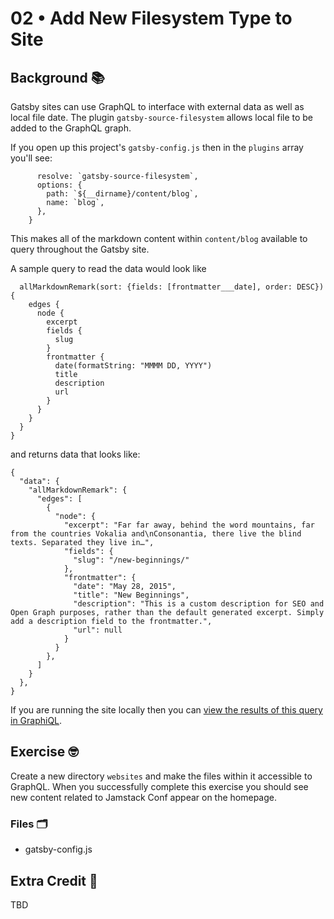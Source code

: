 # 02 &bull; Add New Filesystem Type to Site

## Background 📚

Gatsby sites can use GraphQL to interface with external data as well as local file date. The plugin `gatsby-source-filesystem` allows local file to be added to the GraphQL graph.

If you open up this project's `gatsby-config.js` then in the `plugins` array you'll see:

```{
      resolve: `gatsby-source-filesystem`,
      options: {
        path: `${__dirname}/content/blog`,
        name: `blog`,
      },
    }
```

This makes all of the markdown content within `content/blog` available to query throughout the Gatsby site.

A sample query to read the data would look like

```{
  allMarkdownRemark(sort: {fields: [frontmatter___date], order: DESC}) {
    edges {
      node {
        excerpt
        fields {
          slug
        }
        frontmatter {
          date(formatString: "MMMM DD, YYYY")
          title
          description
          url
        }
      }
    }
  }
}
```

and returns data that looks like:

```
{
  "data": {
    "allMarkdownRemark": {
      "edges": [
        {
          "node": {
            "excerpt": "Far far away, behind the word mountains, far from the countries Vokalia and\nConsonantia, there live the blind texts. Separated they live in…",
            "fields": {
              "slug": "/new-beginnings/"
            },
            "frontmatter": {
              "date": "May 28, 2015",
              "title": "New Beginnings",
              "description": "This is a custom description for SEO and Open Graph purposes, rather than the default generated excerpt. Simply add a description field to the frontmatter.",
              "url": null
            }
          }
        },
      ]
    }
  },
}
```

If you are running the site locally then you can [view the results of this query in GraphiQL](<http://localhost:8000/__graphql?query=%7B%0A%20%20allMarkdownRemark(sort%3A%20%7Bfields%3A%20%5Bfrontmatter___date%5D%2C%20order%3A%20DESC%7D)%20%7B%0A%20%20%20%20edges%20%7B%0A%20%20%20%20%20%20node%20%7B%0A%20%20%20%20%20%20%20%20excerpt%0A%20%20%20%20%20%20%20%20fields%20%7B%0A%20%20%20%20%20%20%20%20%20%20slug%0A%20%20%20%20%20%20%20%20%7D%0A%20%20%20%20%20%20%20%20frontmatter%20%7B%0A%20%20%20%20%20%20%20%20%20%20date(formatString%3A%20%22MMMM%20DD%2C%20YYYY%22)%0A%20%20%20%20%20%20%20%20%20%20title%0A%20%20%20%20%20%20%20%20%20%20description%0A%20%20%20%20%20%20%20%20%20%20url%0A%20%20%20%20%20%20%20%20%7D%0A%20%20%20%20%20%20%7D%0A%20%20%20%20%7D%0A%20%20%7D%0A%7D%0A&operationName=undefined>).

## Exercise 🤓

Create a new directory `websites` and make the files within it accessible to GraphQL. When you successfully complete this exercise you should see new content related to Jamstack Conf appear on the homepage.

### Files 🗂

- gatsby-config.js

## Extra Credit 💯

TBD
